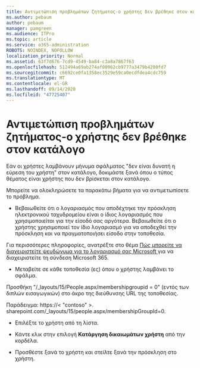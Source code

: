 ```yaml
---
title: Αντιμετώπιση προβλημάτων ζητήματος-ο χρήστης δεν βρέθηκε στον κατάλογο
ms.author: pebaum
author: pebaum
manager: pamgreen
ms.audience: ITPro
ms.topic: article
ms.service: o365-administration
ROBOTS: NOINDEX, NOFOLLOW
localization_priority: Normal
ms.assetid: 63f7d676-7cd9-4549-ba84-c3a8a7867f63
ms.openlocfilehash: 512494a69ab274af00962cb9777a3479b4200fd7
ms.sourcegitcommit: c6692ce0fa1358ec3529e59ca0ecdfdea4cdc759
ms.translationtype: MT
ms.contentlocale: el-GR
ms.lasthandoff: 09/14/2020
ms.locfileid: "47725407"
---
```

# <a name="troubleshoot-issue---user-not-found-in-directory"></a>Αντιμετώπιση προβλημάτων ζητήματος-ο χρήστης δεν βρέθηκε στον κατάλογο

Εάν οι χρήστες λαμβάνουν μήνυμα σφάλματος "δεν είναι δυνατή η εύρεση του χρήστη" στον κατάλογο, δοκιμάστε ξανά όπου ο τύπος θέματος είναι χρήστης που δεν βρίσκεται στον κατάλογο.

Μπορείτε να ολοκληρώσετε τα παρακάτω βήματα για να αντιμετωπίσετε το πρόβλημα.

- Βεβαιωθείτε ότι ο λογαριασμός που αποδέχτηκε την πρόσκληση ηλεκτρονικού ταχυδρομείου είναι ο ίδιος λογαριασμός που χρησιμοποιείται για την είσοδό σας αργότερα. Βεβαιωθείτε ότι ο χρήστης χρησιμοποιεί τον ίδιο λογαριασμό για να αποδεχθεί την πρόσκληση και να πραγματοποιήσει είσοδο στην τοποθεσία. 

Για περισσότερες πληροφορίες, ανατρέξτε στο θέμα [Πώς μπορείτε να διαχειριστείτε ψευδώνυμα για το λογαριασμό σας Microsoft </a> για να διαχειριστείτε τη σύνδεση Microsoft 365](https://support.microsoft.com/help/12407/microsoft-account-how-to-manage-aliases). 

- Μεταβείτε σε κάθε τοποθεσία (ες) όπου ο χρήστης λαμβάνει το σφάλμα. 

Προσθήκη "/_layouts/15/People.aspx/membershipgroupid = 0" (εντός των διπλών εισαγωγικών) στο άκρο της διεύθυνσης URL της τοποθεσίας. 

Παράδειγμα: https://< "contoso" >. sharepoint.com/_layouts/15/people.aspx/membershipGroupId=0.

- Επιλέξτε το χρήστη από τη λίστα.

- Κάντε κλικ στην επιλογή **Κατάργηση δικαιωμάτων χρήστη** από την κορδέλα. 
-  Προσθέστε ξανά το χρήστη και στείλτε ξανά την πρόσκληση στο χρήστη.

